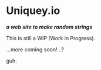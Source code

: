 # Uniquey.io

__*a web site to make random strings*__

This is still a WIP (Work in Progress).  

...more coming soon! ..?

guh.
